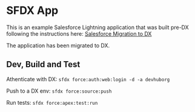 # SFDX  App
This is an example Salesforce Lightning application that was built pre-DX following the instructions here:
[Salesforce Migration to DX](https://developer.salesforce.com/blogs/developer-relations/2017/07/migrating-existing-projects-salesforce-dx.html)

The application has been migrated to DX.

## Dev, Build and Test
Athenticate with DX:
```sfdx force:auth:web:login -d -a devhuborg```

Push to a DX env:
```sfdx force:source:push```

Run tests:
```sfdx force:apex:test:run```


